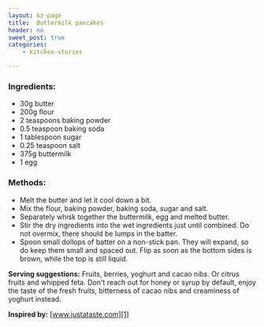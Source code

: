 ```yaml
---
layout: kz-page
title:  Buttermilk pancakes
header: no
sweet_post: true
categories:
    - kitchen-stories

---
```


### Ingredients:

* 30g butter
* 200g flour
* 2 teaspoons baking powder
* 0.5 teaspoon baking soda
* 1 tablespoon sugar
* 0.25 teaspoon salt
* 375g buttermilk
* 1 egg

### Methods:

* Melt the butter and let it cool down a bit.
* Mix the flour, baking powder, baking soda, sugar and salt.
* Separately whisk together the buttermilk, egg and melted butter. 
* Stir the dry ingredients into the wet ingredients just until combined. Do not overmix, there should be lumps in the batter.
* Spoon small dollops of batter on a non-stick pan. They will expand, so do keep them small and spaced out. Flip as soon as the bottom sides is brown, while the top is still liquid.

**Serving suggestions:** Fruits, berries, yoghurt and cacao nibs. Or citrus fruits and whipped feta. Don't reach out for honey or syrup by default, enjoy the taste of the fresh fruits, bitterness of cacao nibs and creaminess of yoghurt instead.

**Inspired by:** [www.justataste.com][1]

[1]: https://www.justataste.com/light-and-fluffy-buttermilk-pancakes-recipe/

